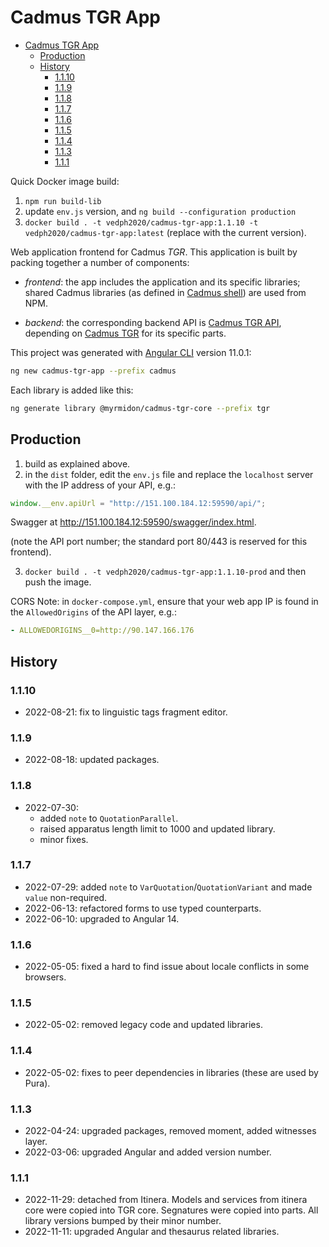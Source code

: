# Cadmus TGR App

- [Cadmus TGR App](#cadmus-tgr-app)
  - [Production](#production)
  - [History](#history)
    - [1.1.10](#1110)
    - [1.1.9](#119)
    - [1.1.8](#118)
    - [1.1.7](#117)
    - [1.1.6](#116)
    - [1.1.5](#115)
    - [1.1.4](#114)
    - [1.1.3](#113)
    - [1.1.1](#111)

Quick Docker image build:

1. `npm run build-lib`
2. update `env.js` version, and `ng build --configuration production`
3. `docker build . -t vedph2020/cadmus-tgr-app:1.1.10 -t vedph2020/cadmus-tgr-app:latest` (replace with the current version).

Web application frontend for Cadmus _TGR_. This application is built by packing together a number of components:

- _frontend_: the app includes the application and its specific libraries; shared Cadmus libraries (as defined in [Cadmus shell](https://github.com/vedph/cadmus_shell)) are used from NPM.

- _backend_: the corresponding backend API is [Cadmus TGR API](https://github.com/vedph/cadmus_tgr_api), depending on [Cadmus TGR](https://github.com/vedph/cadmus_tgr) for its specific parts.

This project was generated with [Angular CLI](https://github.com/angular/angular-cli) version 11.0.1:

```bash
ng new cadmus-tgr-app --prefix cadmus
```

Each library is added like this:

```bash
ng generate library @myrmidon/cadmus-tgr-core --prefix tgr
```

## Production

1. build as explained above.
2. in the `dist` folder, edit the `env.js` file and replace the `localhost` server with the IP address of your API, e.g.:

```js
window.__env.apiUrl = "http://151.100.184.12:59590/api/";
```

Swagger at <http://151.100.184.12:59590/swagger/index.html>.

(note the API port number; the standard port 80/443 is reserved for this frontend).

3. `docker build . -t vedph2020/cadmus-tgr-app:1.1.10-prod` and then push the image.

CORS Note: in `docker-compose.yml`, ensure that your web app IP is found in the `AllowedOrigins` of the API layer, e.g.:

```yml
- ALLOWEDORIGINS__0=http://90.147.166.176
```

## History

### 1.1.10

- 2022-08-21: fix to linguistic tags fragment editor.

### 1.1.9

- 2022-08-18: updated packages.

### 1.1.8

- 2022-07-30:
  - added `note` to `QuotationParallel`.
  - raised apparatus length limit to 1000 and updated library.
  - minor fixes.

### 1.1.7

- 2022-07-29: added `note` to `VarQuotation`/`QuotationVariant` and made `value` non-required.
- 2022-06-13: refactored forms to use typed counterparts.
- 2022-06-10: upgraded to Angular 14.

### 1.1.6

- 2022-05-05: fixed a hard to find issue about locale conflicts in some browsers.

### 1.1.5

- 2022-05-02: removed legacy code and updated libraries.

### 1.1.4

- 2022-05-02: fixes to peer dependencies in libraries (these are used by Pura).

### 1.1.3

- 2022-04-24: upgraded packages, removed moment, added witnesses layer.
- 2022-03-06: upgraded Angular and added version number.

### 1.1.1

- 2022-11-29: detached from Itinera. Models and services from itinera core were copied into TGR core. Segnatures were copied into parts. All library versions bumped by their minor number.
- 2022-11-11: upgraded Angular and thesaurus related libraries.
